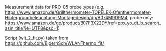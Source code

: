 Measurement data for PRO-05 probe types (e.g. https://www.amazon.de/Grillthermometer-TOPELEK-Ofenthermometer-Hintergrundbeleuchtung-Montagedesign/dp/B074M9D9M4, probe only: https://www.amazon.de/gp/product/B07F3X22DY/ref=ppx_yo_dt_b_search_asin_title?ie=UTF8&psc=1)

Script (wlt_2_fit.py) taken from https://github.com/BjoernSch/WLANThermo_fit/
